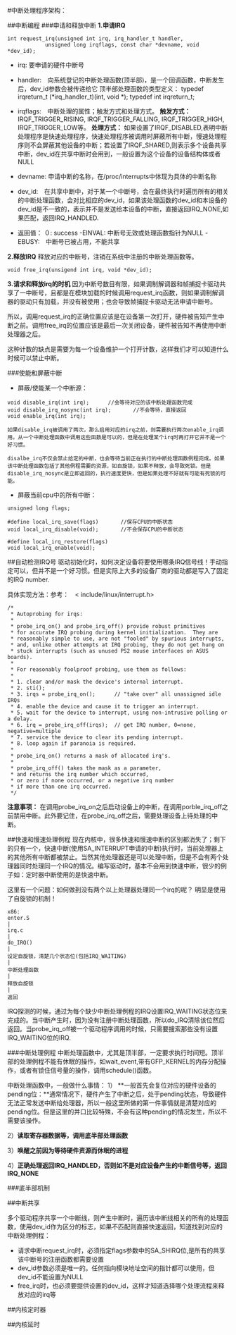 #中断处理程序架构：

##中断编程
###申请和释放中断
**1.申请IRQ**
```
int request_irq(unsigned int irq, irq_handler_t handler,
			unsigned long irqflags, const char *devname, void *dev_id);
```
- irq: 要申请的硬件中断号
- handler:　向系统登记的中断处理函数(顶半部)，是一个回调函数，中断发生后，dev_id参数会被传递给它
顶半部处理函数的类型定义：
typedef irqreturn_t (\*irq_handler_t)(int, void *);
typedef int irqreturn_t;

- irqflags:　中断处理的属性；触发方式和处理方式。
**触发方式：**
	IRQF_TRIGGER_RISING, IRQF_TRIGGER_FALLING, IRQF_TRIGGER_HIGH, IRQF_TRIGGER_LOW等。
**处理方式：**
	如果设置了IRQF_DISABLED,表明中断处理程序是快速处理程序，快速处理程序被调用时屏蔽所有中断，慢速处理程序则不会屏蔽其他设备的中断；若设置了IRQF_SHARED,则表示多个设备共享中断，dev_id在共享中断时会用到，一般设置为这个设备的设备结构体或者NULL
- devname: 申请中断的名称，在/proc/interrupts中体现为具体的中断名称
- dev_id:　在共享中断中，对于某一个中断号，会在最终执行时遍历所有的相关的中断处理函数，会对比相应的dev_id，如果该处理函数的dev_id和本设备的dev_id是不一致的，表示并不是发送给本设备的中断，直接返回IRQ_NONE,如果匹配，返回IRQ_HANDLED.
- 返回值：
０:	success
-EINVAL: 中断号无效或处理函数指针为NULL
-EBUSY:　中断号已被占用，不能共享

**2.释放IRQ**
释放对应的中断号，注销在系统中注册的中断处理函数等。
```
void free_irq(unsigend int irq, void *dev_id);
```

**3.请求和释放irq的时机**
因为中断号数目有限，如果调制解调器和帧捕捉卡驱动共享了一中断号，且都是在模块加载的时候调用request_irq函数，则如果调制解调器的驱动只有加载，并没有被使用；也会导致帧捕捉卡驱动无法申请中断号。

所以，调用request_irq的正确位置应该是在设备第一次打开，硬件被告知产生中断之前。调用free_irq的位置应该是最后一次关闭设备，硬件被告知不再使用中断处理器之后。

这种计数的缺点是需要为每一个设备维护一个打开计数，这样我们才可以知道什么时候可以禁止中断。

###使能和屏蔽中断
- 屏蔽/使能某一个中断源：

```
void disable_irq(int irq);		//会等待对应的该中断处理函数完成
void disable_irq_nosync(int irq);		//不会等待，直接返回
void enable_irq(int irq);

如果disable_irq被调用了两次，那么启用对应的irq之前，则需要执行两次enable_irq调用。从一个中断处理函数中调用这些函数是可以的，但是在处理某个irq时再打开它并不是一个好习惯。

disalbe_irq不仅会禁止给定的中断，也会等待当前正在执行的中断处理函数例程完成。如果该中断处理函数包括了其他例程需要的资源，如自旋锁，如果不释放，会导致死锁。但是disable_irq_nosync是立即返回的，执行速度更快，但是如果处理不好就有可能有死锁的可能。
```
- 屏蔽当前cpu中的所有中断：

```
unsigned long flags;

#define local_irq_save(flags)		//保存CPU的中断状态
void local_irq_disable(void);		//不会保存CPU的中断状态

#define local_irq_restore(flags)
void local_irq_enable(void);
```

##自动检测IRQ号
驱动初始化时，如何决定设备将要使用哪条IRQ信号线！手动指定可以，但并不是一个好习惯。但是实际上大多的设备厂商的驱动都是写入了固定的IRQ number.

具体实现方法：参考：　< include/linux/interrupt.h>
```
/*
 * Autoprobing for irqs:
 *
 * probe_irq_on() and probe_irq_off() provide robust primitives
 * for accurate IRQ probing during kernel initialization.  They are
 * reasonably simple to use, are not "fooled" by spurious interrupts,
 * and, unlike other attempts at IRQ probing, they do not get hung on
 * stuck interrupts (such as unused PS2 mouse interfaces on ASUS boards).
 *
 * For reasonably foolproof probing, use them as follows:
 *
 * 1. clear and/or mask the device's internal interrupt.
 * 2. sti();
 * 3. irqs = probe_irq_on();      // "take over" all unassigned idle IRQs
 * 4. enable the device and cause it to trigger an interrupt.
 * 5. wait for the device to interrupt, using non-intrusive polling or a delay.
 * 6. irq = probe_irq_off(irqs);  // get IRQ number, 0=none, negative=multiple
 * 7. service the device to clear its pending interrupt.
 * 8. loop again if paranoia is required.
 *
 * probe_irq_on() returns a mask of allocated irq's.
 *
 * probe_irq_off() takes the mask as a parameter,
 * and returns the irq number which occurred,
 * or zero if none occurred, or a negative irq number
 * if more than one irq occurred.
 */
```
**注意事项：**
在调用probe_irq_on之后启动设备上的中断，在调用porble_irq_off之前禁用中断。此外要记住，在probe_irq_off之后，需要处理设备上待处理的中断。

##快速和慢速处理例程
现在内核中，很多快速和慢速中断的区别都消失了；剩下的只有一个，快速中断(使用SA_INTERRUPT申请的中断)执行时，当前处理器上的其他所有中断都被禁止。当然其他处理器还是可以处理中断，但是不会有两个处理器同时处理同一个IRQ的情况。编写驱动时，基本不会用到快速中断，很少的例子如：定时器中断使用的是快速中断。

这里有一个问题：如何做到没有两个以上处理器处理同一个irq的呢？
明显是使用了自旋锁的机制！
```
x86:
enter.S
|
irq.c
|
do_IRQ()
|
设定自旋锁，清楚几个状态位(包括IRQ_WAITING)
|
中断处理函数
|
释放自旋锁
|
返回
```

IRQ探测的时候，通过为每个缺少中断处理例程的IRQ设置IRQ_WAITING状态位来完成的。当中断产生时，因为没有注册中断处理函数，所以do_IRQ清除该位然后返回。当probe_irq_off被一个驱动程序调用的时候，只需要搜索那些没有设置IRQ_WAITING位的IRQ.

###中断处理例程
中断处理函数中，尤其是顶半部，一定要求执行时间短。顶半部的处理例程不能有休眠的操作，如wait_event,带有GFP_KERNEL的内存分配操作，或者有锁住信号量的操作，调用schedule()函数。

中断处理函数中，一般做什么事情：
1） **一般首先会复位对应的硬件设备的pending位：**通常情况下，硬件产生了中断之后，处于pending状态，导致硬件无法正常发送中断给处理器，所以一般这里所做的第一件事情就是清楚对应的pending位。但是这里的并口比较特殊，不会有这种pending的情况发生，所以不需要该操作。

2）**读取寄存器数据等，调用底半部处理函数**

3）**唤醒之前因为等待硬件资源而休眠的进程**

4）**正确处理返回IRQ_HANDLED，否则如不是对应设备产生的中断信号等，返回IRQ_NONE**

###底半部机制



##中断共享

多个驱动程序共享一个中断线，则产生中断时，遍历该中断线相关的所有的处理函数，使用dev_id作为区分的标志，如果不匹配则直接快速返回，知道找到对应的中断处理例程：

- 请求中断request_irq时，必须指定flags参数中的SA_SHIRQ位,是所有的共享该中断号的注册函数都需要设置
- dev_id参数必须是唯一的。任何指向模块地址空间的指针都可以使用，但dev_id不能设置为NULL
- free_irq时，也必须要提供设置的dev_id，这样才知道选择哪个处理流程来释放对应的irq等

##内核定时器



##内核延时


